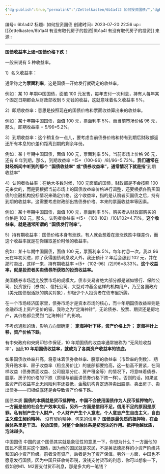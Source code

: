 ```yaml
---
{"dg-publish":true,"permalink":"/Zettelkasten/6b1a4l2 如何投资国债/","dgPassFrontmatter":true}
---
```


编号:: 6b1a4l2
标题:: 如何投资国债
创建时间:: 2023-07-20 22:56
up:: [[Zettelkasten/6b1a4l 有没有取代房子的投资\|6b1a4l 有没有取代房子的投资]]
来源:: 

---
**国债收益率上涨=国债价格下跌！**

一般来说有 5 种收益率。

1）名义收益率：

通常称之为**票面利率**，这是国债一开始发行就确定的收益率。

例如：某 10 年期中国国债，面值 100 元发售，每年支付一次利息，持有人每年某个固定日期都会从财政部收到 5 元钱的收益，这就意味着名义收益率 5%。

2）即期收益率：意思是按照现在的国债价格和票面收益算出来的收益率。

例如：某十年期中国国债，面值 100 元，票面利率 5%，而当前市场价格 96 元，那么，即期收益率 = 5/96=5.2%。

3）到期收益率：这个稍复杂一点儿，要考虑当前债券价格和持有到期后财政部返还所有本息的价差和距离到期的剩余年份。

例如：某十年期中国国债，面值 100 元，票面利率 5%，当前市场上价格 96 元，还有 8 年到期，那么，到期收益率 =(5+（100-96）/8]/96=5.73%。**我们通常在财经新闻中听到的那个 “国债收益率” 或“债券收益率”，通常情况下就是指**“到期收益率”

4）认购者收益率：在绝大多数时候，100 元面值的国债，财政部是不会按照 100 元来卖的，而是要根据当前市场上的国债收益率价格进行调整，还要根据各购买国债的金融机构投标情况来确定价格。这个收益率，指的是认购者买国债之后，持有到期的收益率。这需要考虑财政部出售债券价格、本来的票面收益率等因素。

例如：某十年期中国国债，面值 100 元，票面利率 5%，购买者从财政部购买的价格是 102 元，那么，认购者收益率 =(5+（100-102）/10]/102=4.71%。**这个收益率，就是通常所谓的 “国债发行利率”。**

5）持有期收益率：国债价格本身有涨跌，有人就会想着在涨涨跌跌中赚差价，而这个收益率就是在你赚取差价时候的收益率。

例如：某十年期中国国债，面值 100 元，票面利率 5%，每年付息一次。我以 96 元在年初买进，除了获得国债利息收入外，我还预计 2 年后会涨到 102 元，并在那时卖出，这样一来，持有期收益率 =(5+（102-96）/2]/96=8.33%。**这个收益率，就是投资者买卖债券所获取的投资收益率。**

美国债券市场远比股票市场的规模大。债市交易者绝大部分都是诸如银行、保险公司、投资银行（券商）、信托公司、大型对冲基金这样的机构用户，乃至各国政府（美元国债很活跃的购买对象），却极少个人投资者在债市里折腾。

在一个市场经济国家里，债券市场才是资本市场的核心，而十年期国债收益率则是金融市场上资产定价的锚，我称之为“定海神针”，无论债券、股票、期货还是房地产，其价格都会受到 “定海神针” 的影响。

不考虑通胀的话，影响方向很确定：
**定海神针下移，资产价格上升；**
**定海神针上移，资产价格下跌。**

有中央政府和央妈印钞作保证，10 年期国债的收益率通常被称为 “无风险收益率”，因此**10 年期国债收益率，就成为了各类资产收益率的铁底。**

如果国债收益率升高，将意味着债券收益率、股票的收益率（市盈率的倒数）、期货升贴水率、房子收益率（租金房价比）的底部都要抬高，这一抬高不要紧，在同样收益（债券票面收益、公司股票分红、房产租金等）的情况下，将意味着债券、股票、房子的价格的下跌（原理与前面讲债券价格下跌一样）。否则的话，如果这些资产的收益率比无风险利率还要低，金融机构肯定选择卖出股票、卖出房子、卖出债券——归根结底还是会导致资产价格下跌。

国债本质
**国债的本质就是货币抵押物，中国不会使用国债作为人民币抵押物的，一方面是他的社会生产效率太低，另外一方面是信用不足，信用不足的原因是原罪。私有制产生个人财产，个人财产产生个人意志，个人意志产生自由主义，自由主义催生契约精神。** 没有契约精神，何来的信用？
**国债是最优质的抵押物，在金融体系里是干货。 投放国债，对整个金融体系是挤泡沫的作用。抵押物越优质，泡沫越少。**

中国国债
中国的这个国债其实就是象征性的意思一下，你想为什么？一方面他的国民不愿意买这个国债，因为他的国民就是农民，不是英法德那样的小资产阶级共和国的小资产阶级。前者没有资产，后者是为了资产保值。另外一方面，中国也不愿意发行国债，因为中国只征收铸币税，没钱支付货币的利息，你可以想象一下，假如说M1、M2要支付货币利息，那是多大的一笔钱？
